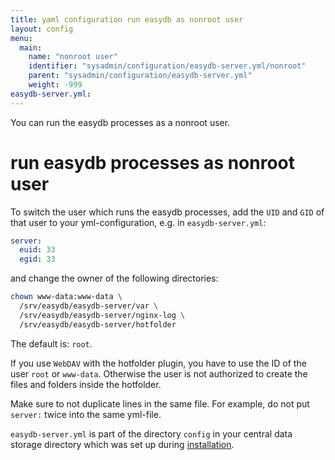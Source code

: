 ```yaml
---
title: yaml configuration run easydb as nonroot user
layout: config
menu:
  main:
    name: "nonroot user"
    identifier: "sysadmin/configuration/easydb-server.yml/nonroot"
    parent: "sysadmin/configuration/easydb-server.yml"
    weight: -999
easydb-server.yml:
---
```


You can run the easydb processes as a nonroot user.

# run easydb processes as nonroot user

To switch the user which runs the easydb processes, add the `UID` and `GID` of that user to your yml-configuration, e.g. in `easydb-server.yml`:

```yaml
server:
  euid: 33
  egid: 33
```
and change the owner of the following directories:

```bash
chown www-data:www-data \
  /srv/easydb/easydb-server/var \
  /srv/easydb/easydb-server/nginx-log \
  /srv/easydb/easydb-server/hotfolder
  ```

The default is: `root`.

If you use `WebDAV` with the hotfolder plugin, you have to use the ID of the user `root` or `www-data`. Otherwise the user is not authorized to create the files and folders inside the hotfolder.

Make sure to not duplicate lines in the same file. For example, do not put `server:` twice into the same yml-file.

`easydb-server.yml` is part of the directory `config` in your central data storage directory which was set up during [installation](../../../installation).
